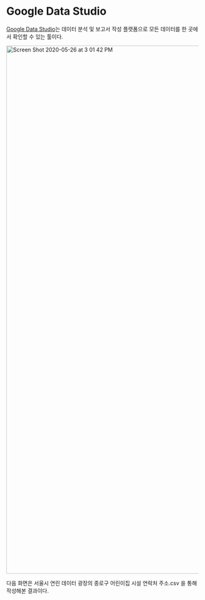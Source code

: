 # Google Data Studio

<a href="https://datastudio.google.com/">Google Data Studio</a>는 데이터 분석 및 보고서 작성 플랫폼으로 모든 데이터를 한 곳에서 확인할 수 있는 툴이다. 

<img width="1380" alt="Screen Shot 2020-05-26 at 3 01 42 PM" src="https://user-images.githubusercontent.com/33794732/82865644-2b486e80-9f62-11ea-9927-95838c9928d6.png">

다음 화면은 서울시 연린 데이터 광장의 종로구 어린이집 시설 연락처 주소.csv 을 통해 작성해본 결과이다. 